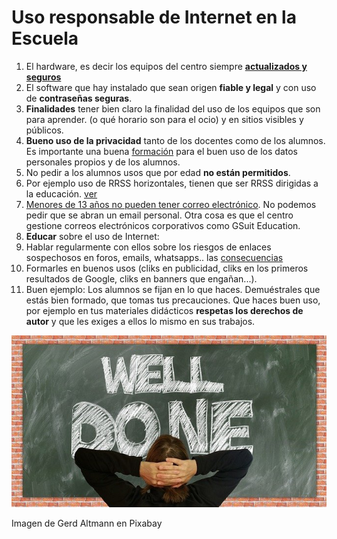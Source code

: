 # Uso responsable de Internet en la Escuela

1. El hardware, es decir los equipos del centro siempre **[actualizados y seguros](https://catedu.github.io/resolucion-de-problemas/)**
1. El software que hay instalado que sean origen **fiable y legal** y con uso de **contraseñas seguras**.
1. **Finalidades** tener bien claro la finalidad del uso de los equipos que son para aprender. (o qué horario son para el ocio) y en sitios visibles y públicos.
1. **Bueno uso de la privacidad** tanto de los docentes como de los alumnos. Es importante una buena [formación](https://moodle.catedu.es/course/view.php?id=1044) para el buen uso de los datos personales propios y de los alumnos.
1. No pedir a los alumnos usos que por edad **no están permitidos**.
  1. Por ejemplo uso de RRSS horizontales, tienen que ser RRSS dirigidas a la educación. [ver](https://catedu.github.io/rrss-classroom/ojo-no-es-legal.html)
  1. [Menores de 13 años no pueden tener correo electrónico](https://support.google.com/accounts/answer/1350409?hl=es). No podemos pedir que se abran un email personal. Otra cosa es que el centro gestione correos electrónicos corporativos como GSuit Education.
1. **Educar** sobre el uso de Internet:
  1. Hablar regularmente con ellos sobre los riesgos de enlaces sospechosos en foros, emails, whatsapps.. las [consecuencias](/seguridad/peligros.md)
  1. Formarles en buenos usos (cliks en publicidad, cliks en los primeros resultados de Google, cliks en banners que engañan...).
1. Buen ejemplo: Los alumnos se fijan en lo que haces. Demuéstrales que estás bien formado, que tomas tus precauciones. Que haces buen uso, por ejemplo en tus materiales didácticos **respetas los derechos de autor** y que les exiges a ellos lo mismo en sus trabajos.

![](/assets/welldone.jpg)

Imagen de Gerd Altmann en Pixabay 
